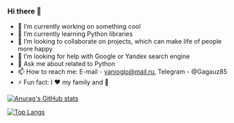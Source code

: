 ### Hi there 👋

<!--
**yanioglo/yanioglo** is a ✨ _special_ ✨ repository because its `README.md` (this file) appears on your GitHub profile.

Here are some ideas to get you started:
-->

- 🔭 I’m currently working on something cool
- 🌱 I’m currently learning Python libraries
- 👯 I’m looking to collaborate on projects, which can make life of people more happy
- 🤔 I’m looking for help with Google or Yandex search engine
- 💬 Ask me about related to Python
- 📫 How to reach me: E-mail - yanioglo@mail.ru, Telegram - @Gagauz85
- ⚡ Fun fact: I ❤️ my family and 🏓

[![Anurag's GitHub stats](https://github-readme-stats.vercel.app/api?username=yanioglo&theme=cobalt&show_icons=true)](https://github.com/anuraghazra/github-readme-stats)

[![Top Langs](https://github-readme-stats.vercel.app/api/top-langs/?username=yanioglo)](https://github.com/anuraghazra/github-readme-stats)
